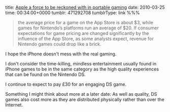title: [Apple a force to be reckoned with in portable gaming](http://feeds.arstechnica.com/~r/arstechnica/apple/~3/4eC_3cvRG_M/apple-a-force-to-be-reckoned-with-in-portable-gaming.ars)
date: 2010-03-25
time: 00:34:00+0000
tumblr: 471292708
tumblrType: link
%%%

> the average price for a game on the App Store is about $3, while games for Nintendo’s platforms run an average of $20. If consumer expectations for game pricing are changed significantly by the influence of the App Store, as some analysts expect, revenue for Nintendo games could drop like a brick.

I hope the iPhone doesn't mess with the real gaming.  

I don't consider the time-killing, mindless entertainment usually found in iPhone games to be in the same category as the high quality experiences that can be found on the Nintendo DS.  

I continue to expect to pay £30 for an engaging DS game.  

Something I might think about more at a later date: As well as quality, DS games also cost more as they are distributed physically rather than over the Internet.
